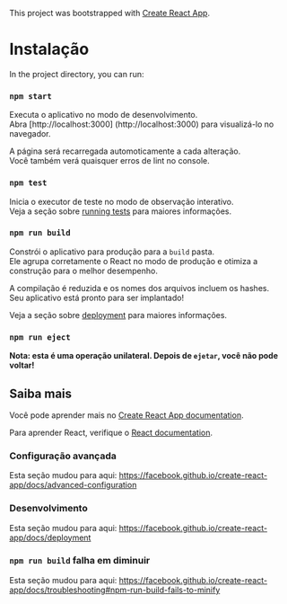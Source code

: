 This project was bootstrapped with [Create React App](https://github.com/facebook/create-react-app).

# Instalação

In the project directory, you can run:

### `npm start`

Executa o aplicativo no modo de desenvolvimento.<br />
Abra [http://localhost:3000] (http://localhost:3000) para visualizá-lo no navegador.

A página será recarregada automoticamente a cada alteração.<br />
Você também verá quaisquer erros de lint no console.

### `npm test`

Inicia o executor de teste no modo de observação interativo.<br />
Veja a seção sobre [running tests](https://facebook.github.io/create-react-app/docs/running-tests) para maiores informações.

### `npm run build`

Constrói o aplicativo para produção para a `build` pasta.<br />
Ele agrupa corretamente o React no modo de produção e otimiza a construção para o melhor desempenho.

A compilação é reduzida e os nomes dos arquivos incluem os hashes.<br />
Seu aplicativo está pronto para ser implantado!

Veja a seção sobre [deployment](https://facebook.github.io/create-react-app/docs/deployment) para maiores informações.

### `npm run eject`

**Nota: esta é uma operação unilateral. Depois de `ejetar`, você não pode voltar!**

## Saiba mais

Você pode aprender mais no [Create React App documentation](https://facebook.github.io/create-react-app/docs/getting-started).

Para aprender React, verifique o [React documentation](https://reactjs.org/).


### Configuração avançada

Esta seção mudou para aqui: https://facebook.github.io/create-react-app/docs/advanced-configuration

### Desenvolvimento

Esta seção mudou para aqui: https://facebook.github.io/create-react-app/docs/deployment

### `npm run build` falha em diminuir

Esta seção mudou para aqui: https://facebook.github.io/create-react-app/docs/troubleshooting#npm-run-build-fails-to-minify



